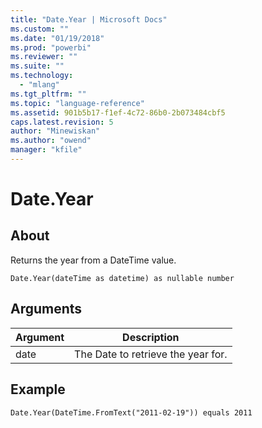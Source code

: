 ```yaml
---
title: "Date.Year | Microsoft Docs"
ms.custom: ""
ms.date: "01/19/2018"
ms.prod: "powerbi"
ms.reviewer: ""
ms.suite: ""
ms.technology: 
  - "mlang"
ms.tgt_pltfrm: ""
ms.topic: "language-reference"
ms.assetid: 901b5b17-f1ef-4c72-86b0-2b073484cbf5
caps.latest.revision: 5
author: "Minewiskan"
ms.author: "owend"
manager: "kfile"
---
```

# Date.Year

  
## About  
Returns the year from a DateTime value.  
  
```  
Date.Year(dateTime as datetime) as nullable number  
```  
  
## Arguments  
  
|Argument|Description|  
|------------|---------------|  
|date|The Date to retrieve the year for.|  
  
## Example  
  
```  
Date.Year(DateTime.FromText("2011-02-19")) equals 2011  
```  
